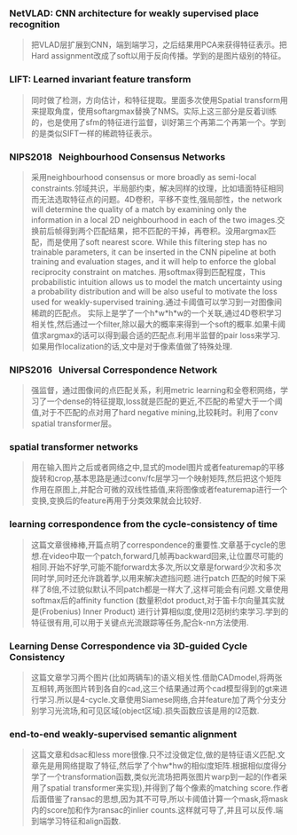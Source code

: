 ### NetVLAD: CNN architecture for weakly supervised place recognition
> 把VLAD层扩展到CNN，端到端学习，之后结果用PCA来获得特征表示。把Hard assignment改成了soft以用于反向传播。学到的是图片级别的特征。

### LIFT: Learned invariant feature transform
> 同时做了检测，方向估计，和特征提取。里面多次使用Spatial transform用来提取角度，使用softargmax替换了NMS。实际上这三部分是反着训练的，也是使用了sfm的特征进行监督，训好第三个再第二个再第一个。学到的是类似SIFT一样的稀疏特征表示。

### **NIPS2018**&nbsp;&nbsp; Neighbourhood Consensus Networks
> 采用neighbourhood consensus or more broadly as semi-local constraints.邻域共识，半局部约束，解决同样的纹理，比如墙面特征相同而无法选取特征点的问题。4D卷积，平移不变性,强局部性，the network will determine the quality of a match by examining only the information in a local 2D neighbourhood in each of the two images.交换前后帧得到两个匹配结果，把不匹配的干掉，再卷积。没用argmax匹配，而是使用了soft nearest score. While this filtering step has no trainable parameters, it can be inserted in the CNN pipeline at both training and evaluation stages, and it will help to enforce the global reciprocity constraint on matches.
>用softmax得到匹配程度，This probabilistic intuition allows us to model the match uncertainty using a probability distribution and will be also useful to motivate the loss used for weakly-supervised training.通过卡阈值可以学习到一对图像间稀疏的匹配点。
>实际上是学了一个h\*w\*h\*w的一个关联,通过4D卷积学习相关性,然后通过一个filter,除以最大的概率来得到一个soft的概率.如果卡阈值求argmax的话可以得到最合适的匹配点.利用半监督的pair loss来学习. 如果用作localization的话,文中是对于像素值做了特殊处理.

### **NIPS2016**&nbsp;&nbsp; Universal Correspondence Network
> 强监督，通过图像间的点匹配关系，利用metric learning和全卷积网络，学习了一个dense的特征提取,loss就是匹配的更近,不匹配的希望大于一个阈值,对于不匹配的点对用了hard negative mining,比较耗时。利用了conv spatial transformer层。

### spatial transformer networks
> 用在输入图片之后或者网络之中,显式的model图片或者featuremap的平移旋转和crop,基本思路是通过conv/fc层学习一个映射矩阵,然后把这个矩阵作用在原图上,并配合可微的双线性插值,来将图像或者featuremap进行一个变换,变换后的feature再用于分类效果就会比较好.

### learning correspondence from the cycle-consistency of time
> 这篇文章很棒棒,开篇点明了correspondence的重要性.文章基于cycle的思想.在video中取一个patch,forward几帧再backward回来,让位置尽可能的相同.开始不好学,可能不能forward太多次,所以文章是forward少次和多次同时学,同时还允许跳着学,以用来解决遮挡问题.进行patch 匹配的时候下采样了8倍,不过貌似默认不同patch都是一样大了,这样可能会有问题.文章使用softmax后的affinity function (数量积dot product,对于笛卡尔向量其实就是(Frobenius) Inner Product) 进行计算相似度,使用l2范树约束学习.学到的特征很有用,可以用于关键点光流跟踪等任务,配合k-nn方法使用.

### Learning Dense Correspondence via 3D-guided Cycle Consistency
> 这篇文章学习两个图片(比如两辆车)的语义相关性.借助CADmodel,将两张互相转,两张图片转到各自的cad,这三个结果通过两个cad模型得到的gt来进行学习.所以是4-cycle.文章使用Siamese网络,合并feature加了两个分支分别学习光流场,和可见区域(object区域).损失函数应该是用的l2范数.

### end-to-end weakly-supervised semantic alignment
> 这篇文章和dsac和less more很像.只不过没做定位,做的是特征语义匹配.文章先是用网络提取了特征,然后学了个hw\*hw的相似度矩阵.根据相似度得分学了一个transformation函数,类似光流场把两张图片warp到一起的(作者采用了spatial transformer来实现),并得到了每个像素的matching score.作者后面借鉴了ransac的思想,因为其不可导,所以卡阈值计算一个mask,将mask内的score加和作为ransac的inlier counts.这样就可导了,并且可以反传.端到端学习特征和align函数.
